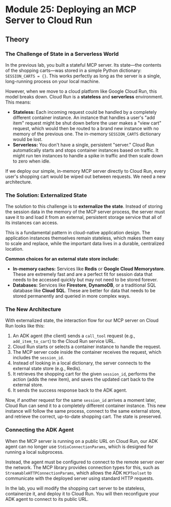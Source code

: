 # Module 25: Deploying an MCP Server to Cloud Run

## Theory

### The Challenge of State in a Serverless World

In the previous lab, you built a stateful MCP server. Its state—the contents of the shopping carts—was stored in a simple Python dictionary: `SESSION_CARTS = {}`. This works perfectly as long as the server is a single, long-running process on your local machine.

However, when we move to a cloud platform like Google Cloud Run, this model breaks down. Cloud Run is a **stateless** and **serverless** environment. This means:

*   **Stateless:** Each incoming request could be handled by a completely different container instance. An instance that handles a user's "add item" request might be shut down before the user makes a "view cart" request, which would then be routed to a brand new instance with no memory of the previous one. The in-memory `SESSION_CARTS` dictionary would be lost.
*   **Serverless:** You don't have a single, persistent "server." Cloud Run automatically starts and stops container instances based on traffic. It might run ten instances to handle a spike in traffic and then scale down to zero when idle.

If we deploy our simple, in-memory MCP server directly to Cloud Run, every user's shopping cart would be wiped out between requests. We need a new architecture.

### The Solution: Externalized State

The solution to this challenge is to **externalize the state**. Instead of storing the session data in the memory of the MCP server process, the server must save it to and load it from an external, persistent storage service that all of its instances can access.

This is a fundamental pattern in cloud-native application design. The application instances themselves remain stateless, which makes them easy to scale and replace, while the important data lives in a durable, centralized location.

**Common choices for an external state store include:**
*   **In-memory caches:** Services like **Redis** or **Google Cloud Memorystore**. These are extremely fast and are a perfect fit for session data that needs to be accessed quickly but may not need to be stored forever.
*   **Databases:** Services like **Firestore**, **DynamoDB**, or a traditional SQL database like **Cloud SQL**. These are better for data that needs to be stored permanently and queried in more complex ways.

### The New Architecture

With externalized state, the interaction flow for our MCP server on Cloud Run looks like this:

1.  An ADK agent (the client) sends a `call_tool` request (e.g., `add_item_to_cart`) to the Cloud Run service URL.
2.  Cloud Run starts or selects a container instance to handle the request.
3.  The MCP server code inside the container receives the request, which includes the `session_id`.
4.  Instead of looking in a local dictionary, the server connects to the external state store (e.g., Redis).
5.  It retrieves the shopping cart for the given `session_id`, performs the action (adds the new item), and saves the updated cart back to the external store.
6.  It sends the success response back to the ADK agent.

Now, if another request for the same `session_id` arrives a moment later, Cloud Run can send it to a completely different container instance. This new instance will follow the same process, connect to the same external store, and retrieve the correct, up-to-date shopping cart. The state is preserved.

### Connecting the ADK Agent

When the MCP server is running on a public URL on Cloud Run, our ADK agent can no longer use `StdioConnectionParams`, which is designed for running a local subprocess.

Instead, the agent must be configured to connect to the remote server over the network. The MCP library provides connection types for this, such as `StreamableHTTPConnectionParams`, which allows the ADK `MCPToolset` to communicate with the deployed server using standard HTTP requests.

In the lab, you will modify the shopping cart server to be stateless, containerize it, and deploy it to Cloud Run. You will then reconfigure your ADK agent to connect to its public URL.
